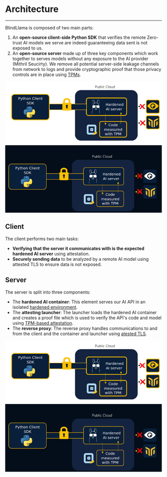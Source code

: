 # Architecture
________________________________________________________

BlindLlama is composed of two main parts:

1. An **open-source client-side Python SDK** that verifies the remote Zero-trust AI models we serve are indeed guaranteeing data sent is not exposed to us.
2. An **open-source server** made up of three key components which work together to serves models without any exposure to the AI provider (Mithril Seucirty). We remove all potential server-side leakage channels from network to logs and provide cryptographic proof that those privacy controls are in place using [TPMs](../concepts/TPMs.md).

![arch-light](../../assets/arch-light.png#only-light)
![arch-dark](../../assets/arch-dark.png#only-dark)

## Client

The client performs two main tasks:

+ **Verifying that the server it communicates with is the expected hardened AI server** using attestation.
+ **Securely sending data** to be analyzed by a remote AI model using attested TLS to ensure data is not exposed.

## Server

The server is split into three components:

+ The **hardened AI container**: This element serves our AI API in an isolated [hardened environment](../concepts/hardened-systems.md).
+ The **attesting launcher**: The launcher loads the hardened AI container and creates a proof file which is used to verify the API's code and model using [TPM-based attestation](../concepts/TPMs.md). 
+ The **reverse proxy**: The reverse proxy handles communications to and from the client and the container and launcher using [atested TLS](../concepts/attested-tls.md).

![serv-arch-light](../../assets/arch-light.png#only-light)
![serv-arch-dark](../../assets/arch-dark.png#only-dark)